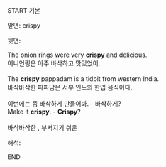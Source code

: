 START
기본

앞면:
crispy


뒷면:
<div>The onion rings were very <strong>crispy</strong> and delicious. </div><div><div>어니언링은 아주 바삭하고 맛있었어.</div></div><div><br></div><div><div>The <strong>crispy</strong> pappadam is a tidbit from western India. </div><div><div>바삭바삭한 파파담은 서부 인도의 한입 음식이다.</div></div></div><div><br></div><div><div><div>이번에는 좀 바삭하게 만들어봐. - 바삭하게?</div></div><div><div>Make it <strong>crispy</strong>. - <strong>Crispy</strong>?</div></div></div><div><br></div><div>바삭바삭한 , 부서지기 쉬운</div>


해석:

END